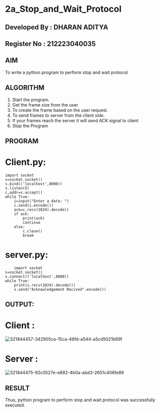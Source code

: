 # 2a_Stop_and_Wait_Protocol

## Developed By : DHARAN ADITYA
## Register No  : 212223040035


## AIM 
To write a python program to perform stop and wait protocol
## ALGORITHM
1. Start the program.
2. Get the frame size from the user
3. To create the frame based on the user request.
4. To send frames to server from the client side.
5. If your frames reach the server it will send ACK signal to client
6. Stop the Program
## PROGRAM
# Client.py:
```
import socket
s=socket.socket()
s.bind(('localhost',8000))
s.listen(5)
c,addr=s.accept()
while True:
    i=input("Enter a data: ")
    c.send(i.encode())
    ack=c.recv(1024).decode()
    if ack:
        print(ack)
        continue
    else:
        c.close()
        break
```

# server.py:
```
    import socket
s=socket.socket()
s.connect(('localhost',8000))
while True:
    print(s.recv(1024).decode())
    s.send("Acknowledgement Recived".encode())
```
## OUTPUT:
# Client :

![321844457-342905ca-15ca-46fd-a544-a5cd5021b69f](https://github.com/DharanAditya/2a_Stop_and_Wait_Protocol/assets/147473834/8afb5cb0-64fc-4bd7-a9cf-07321c8bf1a8)

# Server :
![321844475-92c0527e-e882-4b0a-abd3-2651c406fe89](https://github.com/DharanAditya/2a_Stop_and_Wait_Protocol/assets/147473834/f48911cc-5469-4d98-8e3f-756454157903)

## RESULT
Thus, python program to perform stop and wait protocol was successfully executed.
